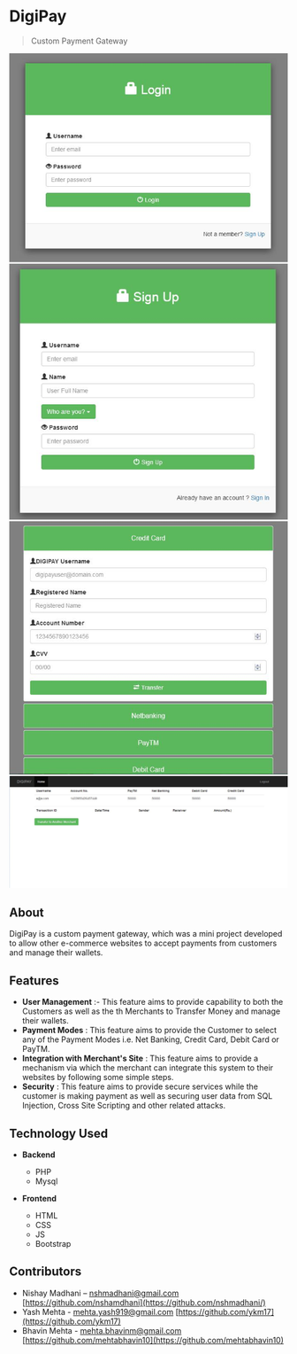 # DigiPay
> Custom Payment Gateway

![](ss/login.jpg?raw=true)
![](ss/signup.jpg?raw=true)
![](ss/payment.jpg?raw=true)
![](ss/dashboard.jpg?raw=true)


## About

DigiPay is a custom payment gateway, which was a mini project developed to allow other e-commerce websites to accept payments from customers and manage their wallets.


## Features

- **User Management** :- This feature aims to provide capability to both the Customers as well as the th Merchants to Transfer Money and manage their wallets.  
- **Payment Modes** : This feature aims to provide the Customer to select any of the Payment Modes i.e. Net Banking, Credit Card, Debit Card or PayTM. 
- **Integration with Merchant's Site** : This feature aims to provide a mechanism via which the merchant can integrate this system to their websites by following some simple steps.
- **Security** : This feature aims to provide secure services while the customer is making payment as well as securing user data from SQL Injection, Cross Site Scripting and other related attacks.




## Technology Used
- **Backend**
    - PHP
    - Mysql
    
- **Frontend**
    - HTML
    - CSS
    - JS
    - Bootstrap


## Contributors

- Nishay Madhani  – nshmadhani@gmail.com [https://github.com/nshamdhani](https://github.com/nshmadhani/)
- Yash Mehta -  mehta.yash919@gmail.com [https://github.com/ykm17](https://github.com/ykm17)
- Bhavin Mehta - mehta.bhavinm@gmail.com [https://github.com/mehtabhavin10](https://github.com/mehtabhavin10)






